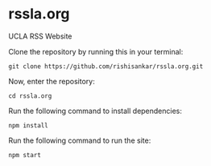 # rssla.org
UCLA RSS Website




Clone the repository by running this in your terminal:

```
git clone https://github.com/rishisankar/rssla.org.git
```

Now, enter the repository:

```
cd rssla.org
```

Run the following command to install dependencies:

```
npm install
```

Run the following command to run the site:

```
npm start
```
